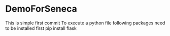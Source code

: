 # DemoForSeneca
This is simple first commit
To execute a python file following packages need to be installed first
pip install flask
